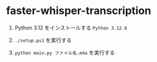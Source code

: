# faster-whisper-transcription

1. Python 3.12 をインストールする
   `Python 3.12.6`

2. `./setup.ps1` を実行する

3. `python main.py ファイル名.m4a` を実行する

